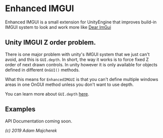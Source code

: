 # Enhanced IMGUI

Enhanced IMGUI is a small extension for UnityEngine that improves build-in IMGUI system to look and work more like [Dear ImGui](https://github.com/ocornut/imgui)

## Unity IMGUI Z order problem.

There is one major problem with unity's IMGUI system that we just can't avoid, and this is `GUI.depth`. In short, the way it works is to force fixed Z order of next drawn controls. In unity however it is only available for objects defined in different `OnGUI()` methods.

What this means for `EnhancedIMGUI` is that you can't define multiple windows areas in one OnGUI method unless you don't want to use depth. 

You can learn more about `GUI.depth` [here](https://docs.unity3d.com/ScriptReference/GUI-depth.html).

## Examples

API Documentation coming soon.

*(c) 2019 Adam Majcherek*
